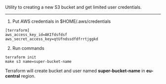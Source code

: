 Utility to creating a new S3 bucket and get limited user credentials.

-----------------------

1. Put AWS credentials in $HOME/.aws/credentials

```
[terraform]
aws_access_key_id=AKIfdsfdsf
aws_secret_access_key=qtUfndssdfdfrrtjggkd
```

2. Run commands

```
terraform init
make s3 name=super-bucket-name
```

Terraform will create bucket and user named **super-bucket-name** in **eu-central** region.
